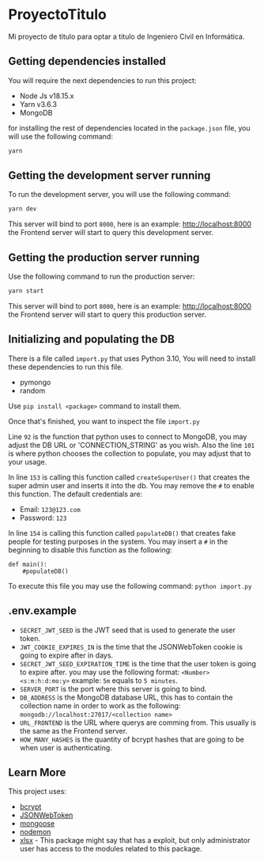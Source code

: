 # ProyectoTitulo

Mi proyecto de titulo para optar a titulo de Ingeniero Civil en Informática.

## Getting dependencies installed

You will require the next dependencies to run this project:

- Node Js v18.15.x
- Yarn v3.6.3
- MongoDB

for installing the rest of dependencies located in the `package.json` file, you will use the following command:

```bash
yarn
```

## Getting the development server running

To run the development server, you will use the following command:

```bash
yarn dev
```

This server will bind to port `8000`, here is an example: [http://localhost:8000](http://localhost:8000) the Frontend server will start to query this development server.

## Getting the production server running

Use the following command to run the production server:

```bash
yarn start
```

This server will bind to port `8000`, here is an example: [http://localhost:8000](http://localhost:8000) the Frontend server will start to query this production server.

## Initializing and populating the DB

There is a file called `import.py` that uses Python 3.10,
You will need to install these dependencies to run this file.

- pymongo
- random

Use `pip install <package>` command to install them.

Once that's finished, you want to inspect the file `import.py`

Line `92` is the function that python uses to connect to MongoDB, you may adjust the DB URL or 'CONNECTION_STRING' as you wish. Also the line `101` is where python chooses the collection to populate, you may adjust that to your usage.

In line `153` is calling this function called `createSuperUser()` that creates the super admin user and inserts it into the db.
You may remove the `#` to enable this function.
The default credentials are:

- Email: `123@123.com`
- Password: `123`

In line `154` is calling this function called `populateDB()` that creates fake people for testing purposes in the system.
You may insert a `#` in the beginning to disable this function as the following:

```
def main():
    #populateDB()
```

To execute this file you may use the following command: `python import.py`

## .env.example

- `SECRET_JWT_SEED` is the JWT seed that is used to generate the user token.
- `JWT_COOKIE_EXPIRES_IN` is the time that the JSONWebToken cookie is going to expire after in days.
- `SECRET_JWT_SEED_EXPIRATION_TIME` is the time that the user token is going to expire after. you may use the following format: `<Number><s:m:h:d:mo:y>` example: `5m` equals to `5 minutes`.
- `SERVER_PORT` is the port where this server is going to bind.
- `DB_ADDRESS` is the MongoDB database URL, this has to contain the collection name in order to work as the following: `mongodb://localhost:27017/<collection name>`
- `URL_FRONTEND` is the URL where querys are comming from. This usually is the same as the Frontend server.
- `HOW_MANY_HASHES` is the quantity of bcrypt hashes that are going to be when user is authenticating.

## Learn More

This project uses:

- [bcrypt](https://www.npmjs.com/package/bcrypt)
- [JSONWebToken](https://www.npmjs.com/package/jsonwebtoken)
- [mongoose](https://mongoosejs.com/)
- [nodemon](https://www.npmjs.com/package/nodemon)
- [xlsx](https://www.npmjs.com/package/xlsx) - This package might say that has a exploit, but only administrator user has access to the modules related to this package.
